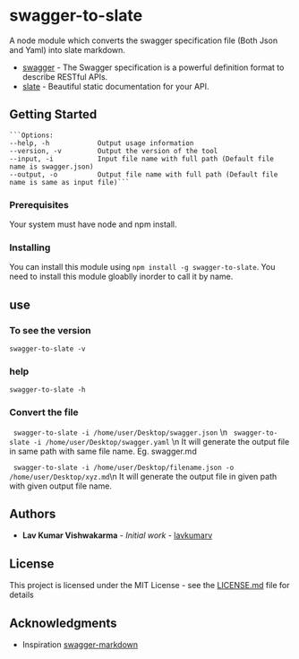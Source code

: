 # swagger-to-slate

A node module which converts the swagger specification file (Both Json and Yaml) into slate markdown.

* [swagger](http://swagger.io/) - The Swagger specification is a powerful definition format to describe RESTful APIs.
* [slate](https://github.com/lord/slate) - Beautiful static documentation for your API.

## Getting Started
    ```Options: 
    --help, -h            Output usage information
    --version, -v         Output the version of the tool
    --input, -i           Input file name with full path (Default file name is swagger.json)
    --output, -o          Output file name with full path (Default file name is same as input file)```

### Prerequisites

Your system must have node and npm install.

### Installing

You can install this module using `npm install -g swagger-to-slate`.
You need to install this module gloablly inorder to call it by name.

## use

### To see the version

``` swagger-to-slate -v ```

### help

``` swagger-to-slate -h ```

### Convert the file

``` swagger-to-slate -i /home/user/Desktop/swagger.json``` \n
``` swagger-to-slate -i /home/user/Desktop/swagger.yaml``` \n
It will generate the output file in same path with same file name. Eg. swagger.md

``` swagger-to-slate -i /home/user/Desktop/filename.json -o /home/user/Desktop/xyz.md```\n
It will generate the output file in given path with given output file name.

## Authors

* **Lav Kumar Vishwakarma** - *Initial work* - [lavkumarv](https://github.com/lavkumarv)

## License

This project is licensed under the MIT License - see the [LICENSE.md](LICENSE.md) file for details

## Acknowledgments

* Inspiration 
    [swagger-markdown](https://github.com/syroegkin/swagger-markdown)
